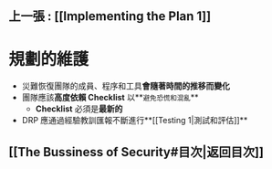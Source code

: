 ## 上一張 : [[Implementing the Plan 1]]
# 規劃的維護
- 災難恢復團隊的成員、程序和工具**會隨著時間的推移而變化**
- 團隊應該**高度依賴 Checklist** 以**`避免恐慌和混亂`**
	- **Checklist** 必須是**最新的**
- DRP 應通過經驗教訓匯報不斷進行**[[Testing 1|測試和評估]]**

## [[The Bussiness of Security#目次|返回目次]]